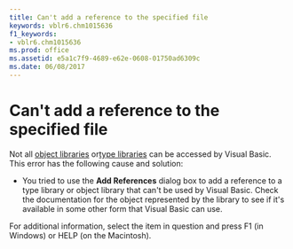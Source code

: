 ```yaml
---
title: Can't add a reference to the specified file
keywords: vblr6.chm1015636
f1_keywords:
- vblr6.chm1015636
ms.prod: office
ms.assetid: e5a1c7f9-4689-e62e-0608-01750ad6309c
ms.date: 06/08/2017
---
```



# Can't add a reference to the specified file

Not all [object libraries](../../Glossary/vbe-glossary.md) or[type libraries](../../Glossary/vbe-glossary.md) can be accessed by Visual Basic. This error has the following cause and solution:



- You tried to use the  **Add References** dialog box to add a reference to a type library or object library that can't be used by Visual Basic. Check the documentation for the object represented by the library to see if it's available in some other form that Visual Basic can use.
    

For additional information, select the item in question and press F1 (in Windows) or HELP (on the Macintosh).

